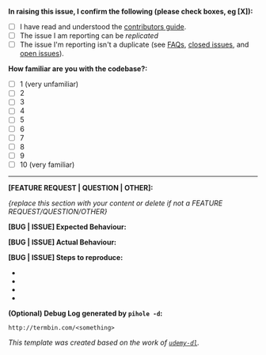 **In raising this issue, I confirm the following (please check boxes, eg [X]):**

- [ ] I have read and understood the [contributors guide](https://github.com/pi-hole/pi-hole/blob/master/CONTRIBUTING.md).
- [ ] The issue I am reporting can be *replicated*
- [ ] The issue I'm reporting isn't a duplicate (see [FAQs](https://github.com/pi-hole/pi-hole/wiki/FAQs), [closed issues](https://github.com/pi-hole/pi-hole/issues?utf8=%E2%9C%93&q=is%3Aissue%20is%3Aclosed%20), and [open issues](https://github.com/pi-hole/pi-hole/issues)).

**How familiar are you with the codebase?:**

- [ ] 1 (very unfamiliar)
- [ ] 2
- [ ] 3
- [ ] 4
- [ ] 5
- [ ] 6
- [ ] 7
- [ ] 8
- [ ] 9
- [ ] 10 (very familiar)

---
**[FEATURE REQUEST | QUESTION | OTHER]:**

_{replace this section with your content or delete if not a FEATURE REQUEST/QUESTION/OTHER}_

**[BUG | ISSUE] Expected Behaviour:**


**[BUG | ISSUE] Actual Behaviour:**


**[BUG | ISSUE] Steps to reproduce:**

-
-
-
-

**(Optional) Debug Log generated by `pihole -d`:**

`http://termbin.com/<something>`

_This template was created based on the work of [`udemy-dl`](https://github.com/nishad/udemy-dl/blob/master/LICENSE)._
